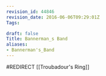 ```yaml
---
revision_id: 44846
revision_date: 2016-06-06T09:29:01Z
Tags:

draft: false
Title: Bannerman_s Band
aliases:
- Bannerman's_Band
---
```

#REDIRECT [[Troubadour's Ring]]